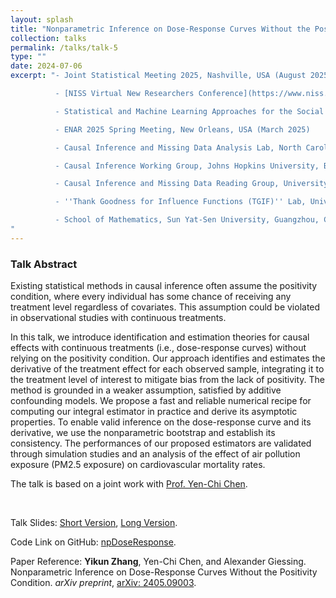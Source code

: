 ```yaml
---
layout: splash
title: "Nonparametric Inference on Dose-Response Curves Without the Positivity Condition"
collection: talks
permalink: /talks/talk-5
type: ""
date: 2024-07-06
excerpt: "- Joint Statistical Meeting 2025, Nashville, USA (August 2025)

          - [NISS Virtual New Researchers Conference](https://www.niss.org/events/niss-virtual-new-researchers-conference) (Virtual, June 2025)

          - Statistical and Machine Learning Approaches for the Social Science Group, Seattle, USA (May 2025)

          - ENAR 2025 Spring Meeting, New Orleans, USA (March 2025)

          - Causal Inference and Missing Data Analysis Lab, North Carolina State University, Raleigh, USA (March 2025)

          - Causal Inference Working Group, Johns Hopkins University, Baltimore, USA (March 2025)

          - Causal Inference and Missing Data Reading Group, University of Washington, Seattle, USA (November 2024)

          - ''Thank Goodness for Influence Functions (TGIF)'' Lab, University of Washington, Seattle, USA (October 2024)

          - School of Mathematics, Sun Yat-Sen University, Guangzhou, China (September 2024)
"
---
```


### Talk Abstract

Existing statistical methods in causal inference often assume the positivity condition, where every individual has some chance of receiving any treatment level regardless of covariates. This assumption could be violated in observational studies with continuous treatments.

In this talk, we introduce identification and estimation theories for causal effects with continuous treatments (i.e., dose-response curves) without relying on the positivity condition. Our approach identifies and estimates the derivative of the treatment effect for each observed sample, integrating it to the treatment level of interest to mitigate bias from the lack of positivity. The method is grounded in a weaker assumption, satisfied by additive confounding models. We propose a fast and reliable numerical recipe for computing our integral estimator in practice and derive its asymptotic properties. To enable valid inference on the dose-response curve and its derivative, we use the nonparametric bootstrap and establish its consistency. The performances of our proposed estimators are validated through simulation studies and an analysis of the effect of air pollution exposure (PM2.5 exposure) on cardiovascular mortality rates.

The talk is based on a joint work with  [Prof. Yen-Chi Chen](http://faculty.washington.edu/yenchic/).

<br>

Talk Slides: [Short Version](https://zhangyk8.github.io/talks/DoseResponseNP_Short.pdf), [Long Version](https://zhangyk8.github.io/talks/DoseResponseNP.pdf).

Code Link on GitHub: [npDoseResponse](https://github.com/zhangyk8/npDoseResponse).

Paper Reference: **Yikun Zhang**, Yen-Chi Chen, and Alexander Giessing. Nonparametric Inference on Dose-Response Curves Without the Positivity Condition. _arXiv preprint_, [arXiv: 2405.09003](https://arxiv.org/abs/2405.09003).
